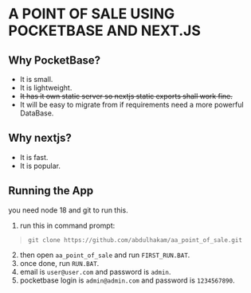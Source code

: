 # A POINT OF SALE USING POCKETBASE AND NEXT.JS
## Why PocketBase?
- It is small.
- It is lightweight.
- ~~It has it own static server so nextjs static exports shall work fine.~~
- It will be easy to migrate from if requirements need a more powerful DataBase.

## Why nextjs?
- It is fast.
- It is popular.


## Running the App

you need node 18 and git to run this.

1.  run this in command prompt:
>  ```
>  git clone https://github.com/abdulhakam/aa_point_of_sale.git
>  ```
2. then open `aa_point_of_sale` and run `FIRST_RUN.BAT`.
3. once done, run `RUN.BAT`.
4. email is `user@user.com` and password is `admin`.
5. pocketbase login is `admin@admin.com` and password is `1234567890`.
